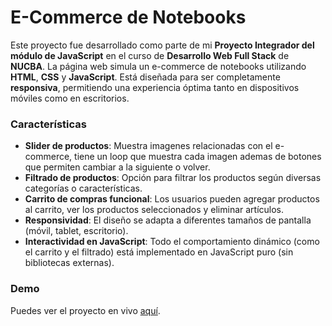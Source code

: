 # E-Commerce de Notebooks

Este proyecto fue desarrollado como parte de mi **Proyecto Integrador del módulo de JavaScript** en el curso de **Desarrollo Web Full Stack** de **NUCBA**. La página web simula un e-commerce de notebooks utilizando **HTML**, **CSS** y **JavaScript**. Está diseñada para ser completamente **responsiva**, permitiendo una experiencia óptima tanto en dispositivos móviles como en escritorios.

### Características

- **Slider de productos**: Muestra imagenes relacionadas con el e-commerce, tiene un loop que muestra cada imagen ademas de botones que permiten cambiar a la siguiente o volver.
- **Filtrado de productos**: Opción para filtrar los productos según diversas categorías o características.
- **Carrito de compras funcional**: Los usuarios pueden agregar productos al carrito, ver los productos seleccionados y eliminar artículos.
- **Responsividad**: El diseño se adapta a diferentes tamaños de pantalla (móvil, tablet, escritorio).
- **Interactividad en JavaScript**: Todo el comportamiento dinámico (como el carrito y el filtrado) está implementado en JavaScript puro (sin bibliotecas externas).

### Demo

Puedes ver el proyecto en vivo [aquí](https://proyecto-integrador-js-amber.vercel.app).
